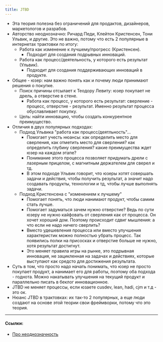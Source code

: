 ```yaml
---
title: JTBD
---
```


- Эта теория полезна без ограничений для продактов, дизайнеров, маркетологов и разрабов.
- Авторство неоднозначно: Ричард Педи, Клейтон Кристенсен, Тони Ульвик, и другие. Это не важно, потому что есть 2 популярные в интернетах трактовки по итогу:
	- Работа как изменение к лучшему/прогресс (Кристенсен).
		- Подходит для создания подрывных инноваций.
	- Работа как процесс/деятельность, у которого есть результат (Ульвик).
		- Подходит для создания поддерживающих инноваций в продукте.
- Общее - юзер: нам важно понять как и почему люди принимают решения о покупке.
	- Поиск причины отсылает к Теодору Левиту: юзер покупает не дрель, а отверстие в стене.
		- Работа как процесс, у которого есть результат: сверление - процесс, отверстие - результат. Именно результат процесса обуславливает покупку.
	- Цель: найти инновацию, чтобы создать конкурентное преимущество.
- Отличия в двух популярных подходах:
	- Подход Ульвика "работа как процесс/деятльность"...
		- Помогает учесть нюансы: как определить место для сверления, как отметить место для сверления? как определить глубину сверления? какие преимущества ждет юзер на каждом этапе? 
		- Понимание этого процесса позволяет придумать дрели с лазерным прицелом, с магнитным держателем для сверел и тд. 
		- В этом подходе Ульвик говорит, что юзеры хотят совершать задачи и действия, чтобы получить результат, а значит надо создавать продукты, технологии и тд, чтобы лучше выполнять задачи.
	- Подход Кристенсена с "изменением к лучшему"
		- Помогает понять, что люди нанимают продукт, чтобы самим стать лучше.
		- Помогает задуматься зачем нужно отверстие? Ведь по сути юзеру не нужно кайфовать от сверления как от процесса. Он хочет хороший дом. Поэтому происходит сдвиг мышления: а что если не надо ничего сверлить?
		- Вместо удешевления процесса или вместо улучшения характеристик можно полностью убрать процесс. Так появились полки на присосках и отверстие больше не нужно, хотя результат достигнут.
		- Это меняет правила игры на рынке, это подрывная инновация, не зацикленная на задачах и действиях, которые выступают как средсто для достижения результата.
- Суть в том, что просто надо начать понимать, что юзер не просто покупает продукт, а нанимает его для работы, поэтому оба подхода - годнота. Можно накатывать улучшения на текущий продукт и параллельно писать в беклог инновационное.
- JTBD не меняет процессы, если юзаете cusdev, lean, hadi, cjm и т.д - это ок.
- Нюанс JTBD в трактовках: их так-то 2 популярных, а еще люди создают на основе этой теории свои фреймворки, потому что это теория.

---

#### Ссылки:
- [Про неоднозначность](https://jtbd.info/know-the-two-very-different-interpretations-of-jobs-to-be-done-5a18b748bd89)


  
